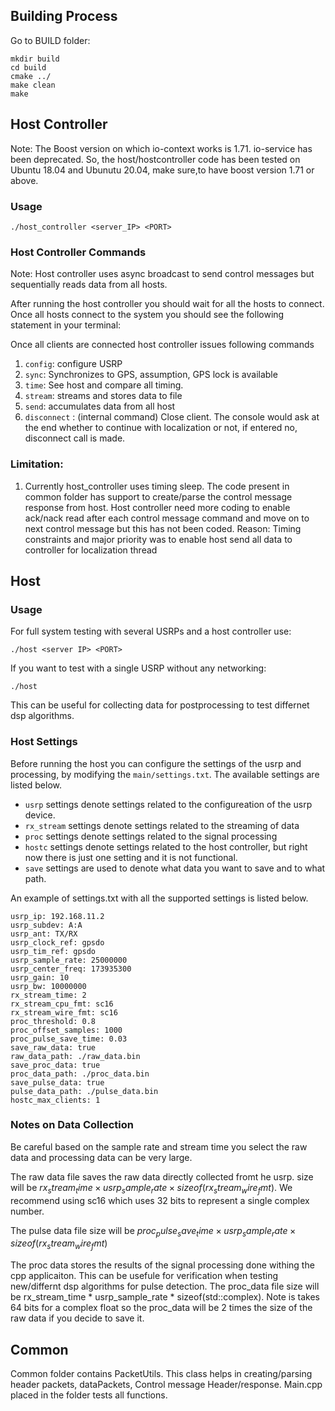 ## Building Process

Go to BUILD folder:
```
mkdir build
cd build
cmake ../
make clean
make
```
## Host Controller
Note: The Boost version on which io-context works is 1.71. io-service has been deprecated. So, the host/hostcontroller code has been tested on Ubuntu 18.04 and Ubunutu 20.04, make sure,to have boost version 1.71 or above.
### Usage

```
./host_controller <server_IP> <PORT>
```

### Host Controller Commands
Note: Host controller uses async broadcast to send control messages but sequentially reads data from all hosts. 

After running the host controller you should wait for all the hosts to connect. Once all hosts connect to the system you should see the following statement in your terminal:

Once all clients are connected host controller issues following commands
1) `config`: configure USRP
2) `sync`: Synchronizes to GPS, assumption, GPS lock is available
3) `time`: See host and compare all timing.
3) `stream`: streams and stores data to file
4) `send`:  accumulates data from all host
5) `disconnect` : (internal command) Close client.
The console would ask at the end whether to continue with localization or not, if entered no, disconnect call is made.

### Limitation: 
1) Currently host_controller uses timing sleep. The code present in common folder has support to create/parse the control message response from host. Host controller need more coding to enable ack/nack read after each control message command and move on to next control message but this has not been coded. Reason: Timing constraints and major priority was to enable host send all data to controller for localization thread

## Host

### Usage

For full system testing with several USRPs and a host controller use:
  
```
./host <server IP> <PORT> 
```
  
If you want to test with a single USRP without any networking: 
```
./host
```
This can be useful for collecting data for postprocessing to test differnet dsp algorithms. 

### Host Settings

Before running the host you can configure the settings of the usrp and processing, by modifying the  `main/settings.txt`. The available settings are listed below. 

- `usrp` settings denote settings related to the configureation of the usrp device.  
- `rx_stream` settings denote settings related to the streaming of data
- `proc` settings denote settings related to the signal processing
- `hostc` settings denote settings related to the host controller, but right now there is just one setting and it is not functional. 
- `save` settings are used to denote what data you want to save and to what path.  

An example of settings.txt with all the supported settings is listed below. 

```
usrp_ip: 192.168.11.2
usrp_subdev: A:A
usrp_ant: TX/RX
usrp_clock_ref: gpsdo
usrp_tim_ref: gpsdo
usrp_sample_rate: 25000000
usrp_center_freq: 173935300
usrp_gain: 10
usrp_bw: 10000000
rx_stream_time: 2
rx_stream_cpu_fmt: sc16
rx_stream_wire_fmt: sc16
proc_threshold: 0.8
proc_offset_samples: 1000
proc_pulse_save_time: 0.03
save_raw_data: true
raw_data_path: ./raw_data.bin
save_proc_data: true
proc_data_path: ./proc_data.bin
save_pulse_data: true
pulse_data_path: ./pulse_data.bin
hostc_max_clients: 1
```

### Notes on Data Collection

Be careful based on the sample rate and stream time you select the raw data and processing data can be very large.

The raw data file saves the raw data directly collected fromt he usrp. size will be $rx_stream_time \times usrp_sample_rate \times sizeof(rx_stream_wire_fmt)$. We recommend using sc16 which uses 32 bits to represent a single complex number. 

The pulse data file size will be ${proc_pulse_save_time} \times {usrp_sample_rate} \times {sizeof(rx_stream_wire_fmt)}$

The proc data stores the results of the signal processing done withing the cpp applicaiton. This can be usefule for verification when testing new/differnt dsp algorithms for pulse detection. The proc_data file size will be rx_stream_time * usrp_sample_rate * sizeof(std::complex<float>). Note is takes 64 bits for a complex float so the proc_data will be 2 times the size of the raw data if you decide to save it.  

## Common

Common folder contains PacketUtils. This class helps in creating/parsing header packets, dataPackets, Control message Header/response. Main.cpp placed in the folder tests all functions.


